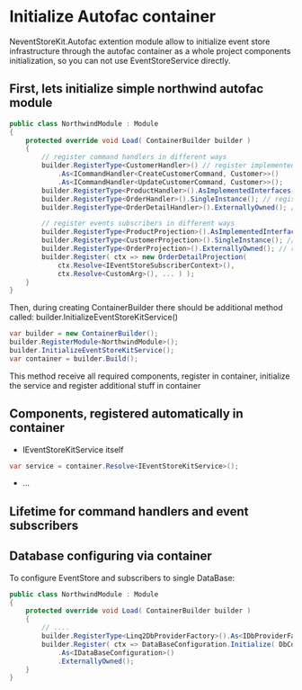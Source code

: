 # Initialize Autofac container #

NeventStoreKit.Autofac extention module allow to initialize event store infrastructure through the autofac container as a whole project components initialization,
so you can not use EventStoreService directly.

## First, lets initialize simple northwind autofac module

```cs
public class NorthwindModule : Module
{
    protected override void Load( ContainerBuilder builder )
    {
        // register command handlers in different ways
        builder.RegisterType<CustomerHandler>() // register implemented interfaces directly is Ok, bu not required
            .As<ICommandHandler<CreateCustomerCommand, Customer>>()
            .As<ICommandHandler<UpdateCustomerCommand, Customer>>();
        builder.RegisterType<ProductHandler>().AsImplementedInterfaces();
        builder.RegisterType<OrderHandler>().SingleInstance(); // register as single instance
        builder.RegisterType<OrderDetailHandler>().ExternallyOwned(); // register as short live object, created for each handled command

        // register events subscribers in different ways
        builder.RegisterType<ProductProjection>().AsImplementedInterfaces();  // register implemented interfaces directly is Ok, but not required
        builder.RegisterType<CustomerProjection>().SingleInstance(); // register as single instance
        builder.RegisterType<OrderProjection>().ExternallyOwned(); // register as short live object, created for each handled command
        builder.Register( ctx => new OrderDetailProjection( 
            ctx.Resolve<IEventStoreSubscriberContext>(),
            ctx.Resolve<CustomArg>(), ... ) );
    }
}
```

Then, during creating ContainerBuilder there should be additional method called: builder.InitializeEventStoreKitService()
```cs
var builder = new ContainerBuilder();
builder.RegisterModule<NorthwindModule>();
builder.InitializeEventStoreKitService();
var container = builder.Build();
```
This method receive all required components, register in container, initialize the service and register additional stuff in container
## Components, registered automatically in container
- IEventStoreKitService itself
```cs 
var service = container.Resolve<IEventStoreKitService>();
```
- ... 

## Lifetime for command handlers and event subscribers


## Database configuring via container

To configure EventStore and subscribers to single DataBase:
```cs
public class NorthwindModule : Module
{
    protected override void Load( ContainerBuilder builder )
    {
        // ....         
        builder.RegisterType<Linq2DbProviderFactory>().As<IDbProviderFactory>();
        builder.Register( ctx => DataBaseConfiguration.Initialize( DbConnectionType.MsSql2012, connectionString ) )
            .As<IDataBaseConfiguration>()
            .ExternallyOwned();
    }
}
```

